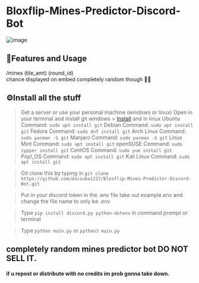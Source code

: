 # Bloxflip-Mines-Predictor-Discord-Bot

![image](https://user-images.githubusercontent.com/98252854/201436470-34c74a88-60c0-443d-a172-c07551284589.png)

## 📝Features and Usage
/mines (tile_amt) (round_id)\
chance displayed on embed completely random though 🤷‍♂️

## ⚙️Install all the stuff
> Get a server or use your personal machine (windows or linux)
> Open in your terminal and install git windows = [Install](https://github.com/git-for-windows/git/releases/download/v2.45.2.windows.1/Git-2.45.2-64-bit.exe) and in linux
Ubuntu
Command: ``sudo apt install git``
Debian
Command: ``sudo apt install git``
Fedora
Command: ``sudo dnf install git``
Arch Linux
Command: ``sudo pacman -S git``
Manjaro
Command: ``sudo pacman -S git``
Linux Mint
Command: ``sudo apt install git``
openSUSE
Command: ``sudo zypper install git``
CentOS
Command: ``sudo yum install git``
Pop!_OS
Command: ``sudo apt install git``
Kali Linux
Command: ``sudo apt install git``

> Git clone this by typing in ``git clone https://github.com/daisuke1227/Bloxflip-Mines-Predictor-Discord-Bot.git``

> Put in your discord token in the .env file take out example.env and change the file name to only be .env

> Type ``pip install discord.py python-dotenv`` in command prompt or terminal

> Type ``python main.py`` or ``python3 main.py``

## completely random mines predictor bot DO NOT SELL IT.
#### if u repost or distribute with no credits im prob gonna take down.
